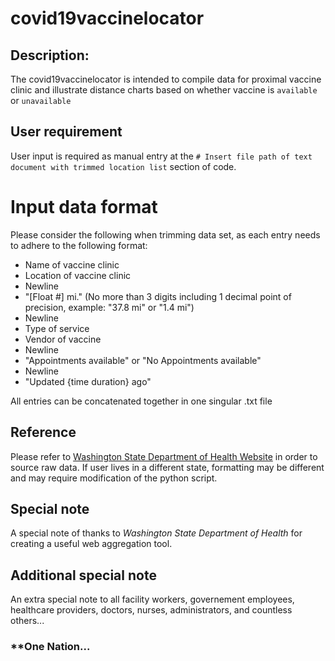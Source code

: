 # covid19vaccinelocator

## Description:
The covid19vaccinelocator is intended to compile data for proximal vaccine clinic and illustrate distance charts based on whether vaccine is `available` or `unavailable`

## User requirement
User input is required as manual entry at the `# Insert file path of text document with trimmed location list` section of code.


# Input data format
Please consider the following when trimming data set, as each entry needs to adhere to the following format:
- Name of vaccine clinic
- Location of vaccine clinic
- Newline
- "[Float #] mi." (No more than 3 digits including 1 decimal point of precision, example: "37.8 mi" or "1.4 mi")
- Newline
- Type of service
- Vendor of vaccine
- Newline
- "Appointments available" or "No Appointments available"
- Newline
- "Updated {time duration} ago"

All entries can be concatenated together in one singular .txt file

## Reference
Please refer to [Washington State Department of Health Website](https://vaccinelocator.doh.wa.gov/) in order to source raw data.
If user lives in a different state, formatting may be different and may require modification of the python script.

## Special note
A special note of thanks to *Washington State Department of Health* for creating a useful web aggregation tool.

## Additional special note
An extra special note to all facility workers, governement employees, healthcare providers, doctors, nurses, administrators, and countless others...
### **One Nation...

